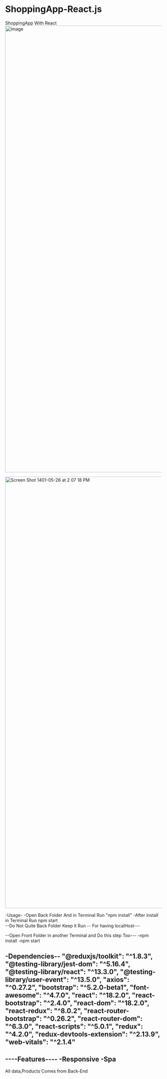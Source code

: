 # ShoppingApp-React.js
ShoppingApp With React
<img width="1432" alt="image" src="https://user-images.githubusercontent.com/91964493/185085901-b6e42f03-e0af-4010-9d92-25b9f2194b8f.png">



<img width="1383" alt="Screen Shot 1401-05-26 at 2 07 18 PM" src="https://user-images.githubusercontent.com/91964493/185086637-1122fae7-c815-46ab-b427-cfe00938bb2b.png">

-Usage-
-Open Back Folder And in Terminal Run "npm install" 
-After install in Terminal  Run npm start  
--Do Not Quite Back Folder Keep it Run -- For having localHost---

--Open Front Folder in another Terminal and Do this step Too--- 
-npm install
-npm start


-Dependencies--
   "@reduxjs/toolkit": "^1.8.3",
   "@testing-library/jest-dom": "^5.16.4",
   "@testing-library/react": "^13.3.0",
   "@testing-library/user-event": "^13.5.0",
   "axios": "^0.27.2",
   "bootstrap": "^5.2.0-beta1",
   "font-awesome": "^4.7.0",
   "react": "^18.2.0",
   "react-bootstrap": "^2.4.0",
   "react-dom": "^18.2.0",
   "react-redux": "^8.0.2",
   "react-router-bootstrap": "^0.26.2",
   "react-router-dom": "^6.3.0",
   "react-scripts": "^5.0.1",
   "redux": "^4.2.0",
   "redux-devtools-extension": "^2.13.9",
   "web-vitals": "^2.1.4"
-----
----Features----
-Responsive 
-Spa
-----------

All data,Products Comes from Back-End
